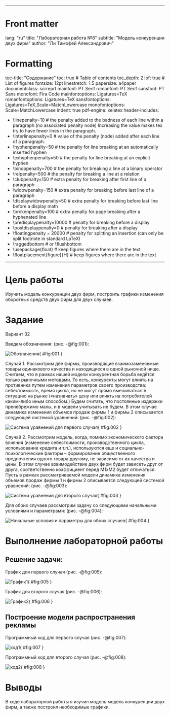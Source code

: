 ﻿
---
# Front matter
lang: "ru"
title: "Лабораторная работа №8"
subtitle: "Модель конкуренции двух фирм"
author: "Ли Тимофей Александрович"

# Formatting
toc-title: "Содержание"
toc: true # Table of contents
toc_depth: 2
lof: true # List of figures
fontsize: 12pt
linestretch: 1.5
papersize: a4paper
documentclass: scrreprt
mainfont: PT Serif
romanfont: PT Serif
sansfont: PT Sans
monofont: Fira Code
mainfontoptions: Ligatures=TeX
romanfontoptions: Ligatures=TeX
sansfontoptions: Ligatures=TeX,Scale=MatchLowercase
monofontoptions: Scale=MatchLowercase
indent: true
pdf-engine: xelatex
header-includes:
  - \linepenalty=10 # the penalty added to the badness of each line within a paragraph (no associated penalty node) Increasing the value makes tex try to have fewer lines in the paragraph.
  - \interlinepenalty=0 # value of the penalty (node) added after each line of a paragraph.
  - \hyphenpenalty=50 # the penalty for line breaking at an automatically inserted hyphen
  - \exhyphenpenalty=50 # the penalty for line breaking at an explicit hyphen
  - \binoppenalty=700 # the penalty for breaking a line at a binary operator
  - \relpenalty=500 # the penalty for breaking a line at a relation
  - \clubpenalty=150 # extra penalty for breaking after first line of a paragraph
  - \widowpenalty=150 # extra penalty for breaking before last line of a paragraph
  - \displaywidowpenalty=50 # extra penalty for breaking before last line before a display math
  - \brokenpenalty=100 # extra penalty for page breaking after a hyphenated line
  - \predisplaypenalty=10000 # penalty for breaking before a display
  - \postdisplaypenalty=0 # penalty for breaking after a display
  - \floatingpenalty = 20000 # penalty for splitting an insertion (can only be split footnote in standard LaTeX)
  - \raggedbottom # or \flushbottom
  - \usepackage{float} # keep figures where there are in the text
  - \floatplacement{figure}{H} # keep figures where there are in the text
---

# Цель работы

Изучить модель конкуренции двух фирм, построить графики изменения оборотных средств двух фирм для двух случаев.

# Задание
Вариант 32

Введем обозначения: (рис. -@fig:001):

![Обозначения](images/8.png){ #fig:001 }

Случай 1. Рассмотрим две фирмы, производящие взаимозаменяемые товары одинакового качества и находящиеся в одной рыночной нише. Считаем, что в рамках нашей модели конкурентная борьба ведётся только рыночными методами. То есть,  конкуренты могут влиять на противника путем изменения параметров своего производства: себестоимость, время цикла, но не могут прямо вмешиваться в ситуацию на рынке («назначать» цену или влиять на потребителей каким-либо иным способом.) Будем считать, что постоянные издержки пренебрежимо малы, и в модели учитывать не будем. В этом случае динамика изменения объемов продаж фирмы 1 и фирмы 2 описывается следующей системой уравнений: (рис. -@fig:002):

![Система уравнений для первого случая](images/1.png){ #fig:002 }

Случай 2. Рассмотрим модель, когда, помимо экономического фактора влияния (изменение себестоимости, производственного цикла, использование кредита и т.п.), используются еще и социально-психологические факторы – формирование общественного предпочтения одного товара другому, не зависимо от их качества и цены. В этом случае взаимодействие двух фирм будет зависеть друг от друга, соответственно коэффициент перед M1xM2 будет отличаться. Пусть в рамках рассматриваемой модели динамика изменения объемов продаж фирмы 1 и фирмы 2 описывается следующей системой уравнений: (рис. -@fig:003):

![Система уравнений для второго случая](images/2.png){ #fig:003 }

Для обоих случаев рассмотрим задачу со следующими начальными условиями и параметрами: (рис. -@fig:004):

![Начальные условия и параметры для обоих случаев](images/3.png){ #fig:004 }

# Выполнение лабораторной работы

## Решение задачи:

График для первого случая (рис. -@fig:005):

![График1](images/4.png){ #fig:005 }

График для второго случая (рис. -@fig:006):

![График2](images/5.png){ #fig:006 }

## Построение модели распространения рекламы

Программный код для первого случая (рис. -@fig:007):

![код1](images/6.png){ #fig:007 }

Программный код для второго случая (рис. -@fig:008):

![код2](images/7.png){ #fig:008 }

# Выводы

В ходе лабораторной работы я изучил модель модель конкуренции двух фирм, а также построил необходимые графики.
